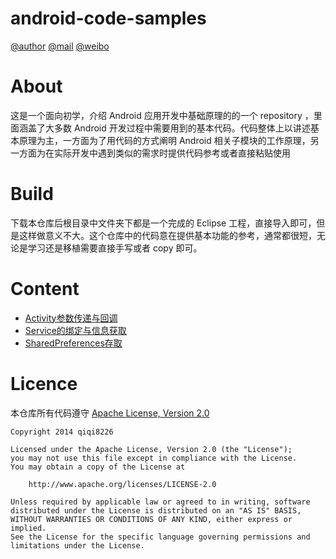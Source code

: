 android-code-samples
====================

[@author](http://qiqi8226.com/)   [@mail](http://qiqi8226.com/mail/)   [@weibo](http://weibo.com/qiqi8226)

About
====================

这是一个面向初学，介绍 Android 应用开发中基础原理的的一个 repository ，里面涵盖了大多数 Android 开发过程中需要用到的基本代码。代码整体上以讲述基本原理为主，一方面为了用代码的方式阐明 Android 相关子模块的工作原理，另一方面为在实际开发中遇到类似的需求时提供代码参考或者直接粘贴使用

Build
====================

下载本仓库后根目录中文件夹下都是一个完成的 Eclipse 工程，直接导入即可，但是这样做意义不大。这个仓库中的代码意在提供基本功能的参考，通常都很短，无论是学习还是移植需要直接手写或者 copy 即可。

Content
====================

- [Activity参数传递与回调](ActivityParameterPassing)
- [Service的绑定与信息获取](Service)
- [SharedPreferences存取](SharedPreferences)

Licence
====================
本仓库所有代码遵守 [Apache License, Version 2.0](http://www.apache.org/licenses/LICENSE-2.0)

	Copyright 2014 qiqi8226

	Licensed under the Apache License, Version 2.0 (the "License");
	you may not use this file except in compliance with the License.
	You may obtain a copy of the License at

	    http://www.apache.org/licenses/LICENSE-2.0

	Unless required by applicable law or agreed to in writing, software
	distributed under the License is distributed on an "AS IS" BASIS,
	WITHOUT WARRANTIES OR CONDITIONS OF ANY KIND, either express or implied.
	See the License for the specific language governing permissions and
	limitations under the License.

